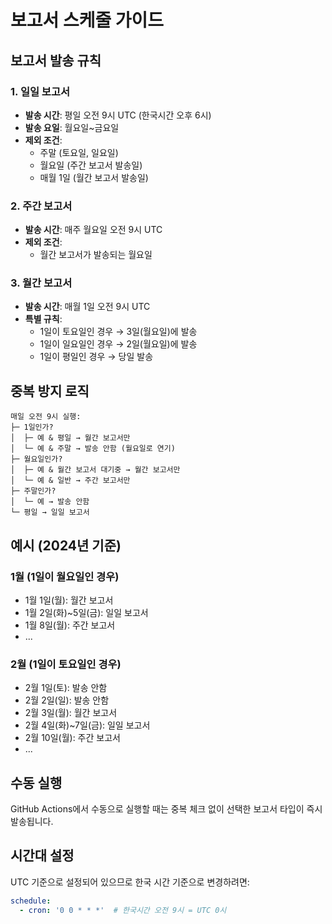 # 보고서 스케줄 가이드

## 보고서 발송 규칙

### 1. 일일 보고서
- **발송 시간**: 평일 오전 9시 UTC (한국시간 오후 6시)
- **발송 요일**: 월요일~금요일
- **제외 조건**:
  - 주말 (토요일, 일요일)
  - 월요일 (주간 보고서 발송일)
  - 매월 1일 (월간 보고서 발송일)

### 2. 주간 보고서
- **발송 시간**: 매주 월요일 오전 9시 UTC
- **제외 조건**:
  - 월간 보고서가 발송되는 월요일

### 3. 월간 보고서
- **발송 시간**: 매월 1일 오전 9시 UTC
- **특별 규칙**:
  - 1일이 토요일인 경우 → 3일(월요일)에 발송
  - 1일이 일요일인 경우 → 2일(월요일)에 발송
  - 1일이 평일인 경우 → 당일 발송

## 중복 방지 로직

```
매일 오전 9시 실행:
├─ 1일인가?
│  ├─ 예 & 평일 → 월간 보고서만
│  └─ 예 & 주말 → 발송 안함 (월요일로 연기)
├─ 월요일인가?
│  ├─ 예 & 월간 보고서 대기중 → 월간 보고서만
│  └─ 예 & 일반 → 주간 보고서만
├─ 주말인가?
│  └─ 예 → 발송 안함
└─ 평일 → 일일 보고서
```

## 예시 (2024년 기준)

### 1월 (1일이 월요일인 경우)
- 1월 1일(월): 월간 보고서
- 1월 2일(화)~5일(금): 일일 보고서
- 1월 8일(월): 주간 보고서
- ...

### 2월 (1일이 토요일인 경우)
- 2월 1일(토): 발송 안함
- 2월 2일(일): 발송 안함
- 2월 3일(월): 월간 보고서
- 2월 4일(화)~7일(금): 일일 보고서
- 2월 10일(월): 주간 보고서
- ...

## 수동 실행

GitHub Actions에서 수동으로 실행할 때는 중복 체크 없이 선택한 보고서 타입이 즉시 발송됩니다.

## 시간대 설정

UTC 기준으로 설정되어 있으므로 한국 시간 기준으로 변경하려면:

```yaml
schedule:
  - cron: '0 0 * * *'  # 한국시간 오전 9시 = UTC 0시
```